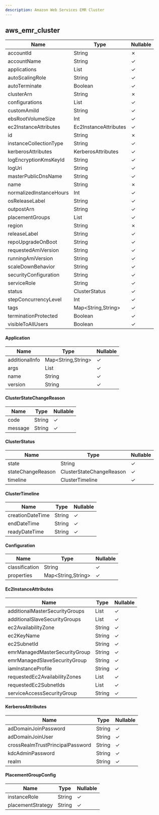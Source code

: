 ```yaml
---
description: Amazon Web Services EMR Cluster
---
```

aws_emr_cluster
---------------

| **Name**                | **Type**                   | **Nullable** |
| ----------------------- | -------------------------- | ------------ |
| accountId               | String                     | &cross;      |
| accountName             | String                     | &check;      |
| applications            | List<Application>          | &check;      |
| autoScalingRole         | String                     | &check;      |
| autoTerminate           | Boolean                    | &check;      |
| clusterArn              | String                     | &cross;      |
| configurations          | List<Configuration>        | &check;      |
| customAmiId             | String                     | &check;      |
| ebsRootVolumeSize       | Int                        | &check;      |
| ec2InstanceAttributes   | Ec2InstanceAttributes      | &check;      |
| id                      | String                     | &cross;      |
| instanceCollectionType  | String                     | &check;      |
| kerberosAttributes      | KerberosAttributes         | &check;      |
| logEncryptionKmsKeyId   | String                     | &check;      |
| logUri                  | String                     | &check;      |
| masterPublicDnsName     | String                     | &check;      |
| name                    | String                     | &cross;      |
| normalizedInstanceHours | Int                        | &check;      |
| osReleaseLabel          | String                     | &check;      |
| outpostArn              | String                     | &check;      |
| placementGroups         | List<PlacementGroupConfig> | &check;      |
| region                  | String                     | &cross;      |
| releaseLabel            | String                     | &check;      |
| repoUpgradeOnBoot       | String                     | &check;      |
| requestedAmiVersion     | String                     | &check;      |
| runningAmiVersion       | String                     | &check;      |
| scaleDownBehavior       | String                     | &check;      |
| securityConfiguration   | String                     | &check;      |
| serviceRole             | String                     | &check;      |
| status                  | ClusterStatus              | &check;      |
| stepConcurrencyLevel    | Int                        | &check;      |
| tags                    | Map<String,String>         | &check;      |
| terminationProtected    | Boolean                    | &check;      |
| visibleToAllUsers       | Boolean                    | &check;      |

#### Application
| **Name**       | **Type**           | **Nullable** |
| -------------- | ------------------ | ------------ |
| additionalInfo | Map<String,String> | &check;      |
| args           | List<String>       | &check;      |
| name           | String             | &check;      |
| version        | String             | &check;      |

#### ClusterStateChangeReason
| **Name** | **Type** | **Nullable** |
| -------- | -------- | ------------ |
| code     | String   | &check;      |
| message  | String   | &check;      |

#### ClusterStatus
| **Name**          | **Type**                 | **Nullable** |
| ----------------- | ------------------------ | ------------ |
| state             | String                   | &check;      |
| stateChangeReason | ClusterStateChangeReason | &check;      |
| timeline          | ClusterTimeline          | &check;      |

#### ClusterTimeline
| **Name**         | **Type** | **Nullable** |
| ---------------- | -------- | ------------ |
| creationDateTime | String   | &check;      |
| endDateTime      | String   | &check;      |
| readyDateTime    | String   | &check;      |

#### Configuration
| **Name**       | **Type**           | **Nullable** |
| -------------- | ------------------ | ------------ |
| classification | String             | &check;      |
| properties     | Map<String,String> | &check;      |

#### Ec2InstanceAttributes
| **Name**                       | **Type**     | **Nullable** |
| ------------------------------ | ------------ | ------------ |
| additionalMasterSecurityGroups | List<String> | &check;      |
| additionalSlaveSecurityGroups  | List<String> | &check;      |
| ec2AvailabilityZone            | String       | &check;      |
| ec2KeyName                     | String       | &check;      |
| ec2SubnetId                    | String       | &check;      |
| emrManagedMasterSecurityGroup  | String       | &check;      |
| emrManagedSlaveSecurityGroup   | String       | &check;      |
| iamInstanceProfile             | String       | &check;      |
| requestedEc2AvailabilityZones  | List<String> | &check;      |
| requestedEc2SubnetIds          | List<String> | &check;      |
| serviceAccessSecurityGroup     | String       | &check;      |

#### KerberosAttributes
| **Name**                         | **Type** | **Nullable** |
| -------------------------------- | -------- | ------------ |
| adDomainJoinPassword             | String   | &check;      |
| adDomainJoinUser                 | String   | &check;      |
| crossRealmTrustPrincipalPassword | String   | &check;      |
| kdcAdminPassword                 | String   | &check;      |
| realm                            | String   | &check;      |

#### PlacementGroupConfig
| **Name**          | **Type** | **Nullable** |
| ----------------- | -------- | ------------ |
| instanceRole      | String   | &check;      |
| placementStrategy | String   | &check;      |
